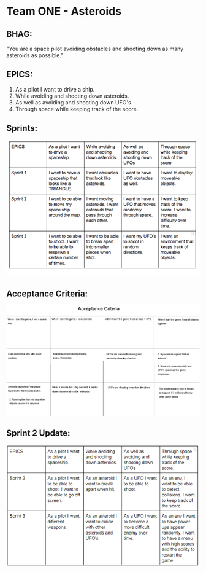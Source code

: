# Team ONE - Asteroids

## BHAG:
"You are a space pilot avoiding obstacles and shooting down as many asteroids
as possible."

## EPICS:
1) As a pilot I want to drive a ship.
2) While avoiding and shooting down asteroids.
3) As well as avoiding and shooting down UFO's
4) Through space while keeping track of the score.


## Sprints:
![Sprints Chart](https://github.com/ecs160ss12019/One/blob/master/Chart.png) 

## Acceptance Criteria:
![Acceptance Criteria Chart](https://github.com/ecs160ss12019/One/blob/master/acceptance-criteria.png)  

## Sprint 2 Update: 
![Sprints Chart 2](https://github.com/ecs160ss12019/One/blob/master/Chart_Sprint2.PNG)







